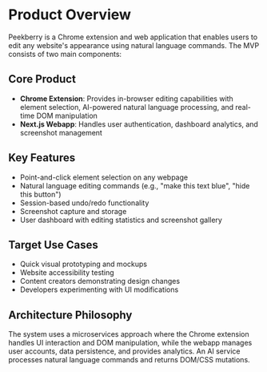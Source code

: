 # Product Overview

Peekberry is a Chrome extension and web application that enables users to edit any website's appearance using natural language commands. The MVP consists of two main components:

## Core Product

- **Chrome Extension**: Provides in-browser editing capabilities with element selection, AI-powered natural language processing, and real-time DOM manipulation
- **Next.js Webapp**: Handles user authentication, dashboard analytics, and screenshot management

## Key Features

- Point-and-click element selection on any webpage
- Natural language editing commands (e.g., "make this text blue", "hide this button")
- Session-based undo/redo functionality
- Screenshot capture and storage
- User dashboard with editing statistics and screenshot gallery

## Target Use Cases

- Quick visual prototyping and mockups
- Website accessibility testing
- Content creators demonstrating design changes
- Developers experimenting with UI modifications

## Architecture Philosophy

The system uses a microservices approach where the Chrome extension handles UI interaction and DOM manipulation, while the webapp manages user accounts, data persistence, and provides analytics. An AI service processes natural language commands and returns DOM/CSS mutations.
